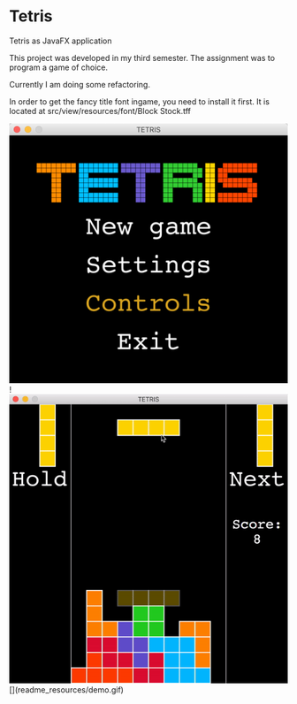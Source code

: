 # Tetris
Tetris as JavaFX application

This project was developed in my third semester. The assignment was to program a game of choice.

Currently I am doing some refactoring.

In order to get the fancy title font ingame, you need to install it first. It is located at src/view/resources/font/Block Stock.tff

<img src="./readme_resources/main_menu.png" width="600"/>
!
<img src="./readme_resources/demo.gif" width="600"/>[](readme_resources/demo.gif)
